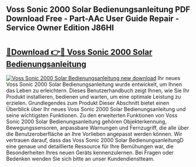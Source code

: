 ## Voss Sonic 2000 Solar Bedienungsanleitung PDF Download Free - Part-AAc User Guide Repair - Service Owner Edition J86HI

# <h2><a href="http://df4gpb3.blite.top/?on=Voss+Sonic+2000+Solar+Bedienungsanleitung">🔗Download 👉🔴 Voss Sonic 2000 Solar Bedienungsanleitung</a></h2>

[![Voss Sonic 2000 Solar Bedienungsanleitung new download](https://i.imgur.com/lujVjoI.png)](http://df4gpb3.blite.top/?on=Voss+Sonic+2000+Solar+Bedienungsanleitung)
Ihr neues Voss Sonic 2000 Solar Bedienungsanleitung wurde entwickelt, um Ihnen das Leben zu erleichtern. Dieses Benutzerhandbuch zeigt Ihnen, wie Sie Ihr Produkt installieren, bedienen und warten, um eine optimale Leistung zu erzielen. Grundlegendes zum Produkt Dieser Abschnitt bietet einen Überblick über Ihr neues Voss Sonic 2000 Solar Bedienungsanleitung und seine wichtigsten Funktionen. Zu den erweiterten Funktionen von Voss Sonic 2000 Solar Bedienungsanleitung gehören Objekterkennung, Bewegungssensoren, anpassbare Warnungen und Fernzugriff, die alle über die Benutzeroberfläche an Ihre Vorlieben angepasst werden können. Wir vertrauen darauf, dass das Voss Sonic 2000 Solar BedienungsanleitungD eine genaue und detaillierte Ressource für Ihre Bemühungen war, die Besonderheiten Ihres neuen Geräts kennenzulernen. Bei Fragen oder Bedenken wenden Sie sich bitte an unser Kundendienstteam.
